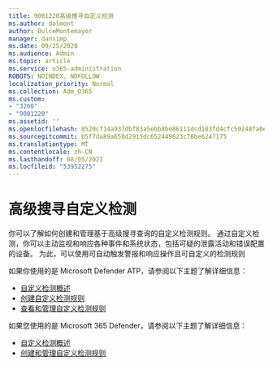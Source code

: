 ```yaml
---
title: 9001220高级搜寻自定义检测
ms.author: dolmont
author: DulceMontemayor
manager: dansimp
ms.date: 09/25/2020
ms.audience: Admin
ms.topic: article
ms.service: o365-administration
ROBOTS: NOINDEX, NOFOLLOW
localization_priority: Normal
ms.collection: Adm_O365
ms.custom:
- "3200"
- "9001220"
ms.assetid: ''
ms.openlocfilehash: 8520cf14a937dbf83a5ebb8be86111dcd183fd4cfc59248fa0ec3a1e2685714f
ms.sourcegitcommit: b5f7da89a650d2915dc652449623c78be6247175
ms.translationtype: MT
ms.contentlocale: zh-CN
ms.lasthandoff: 08/05/2021
ms.locfileid: "53952275"
---
```

# <a name="advanced-hunting-custom-detections"></a>高级搜寻自定义检测

你可以了解如何创建和管理基于高级搜寻查询的自定义检测规则。 通过自定义检测，你可以主动监视和响应各种事件和系统状态，包括可疑的泄露活动和错误配置的设备。 为此，可以使用可自动触发警报和响应操作且可自定义的检测规则
  
如果你使用的是 Microsoft Defender ATP，请参阅以下主题了解详细信息： 
- [自定义检测概述](/windows/security/threat-protection/microsoft-defender-atp/overview-custom-detections)
- [创建自定义检测规则](/windows/security/threat-protection/microsoft-defender-atp/custom-detection-rules)
- [查看和管理自定义检测规则](/windows/security/threat-protection/microsoft-defender-atp/custom-detections-manage)

如果您使用的是 Microsoft 365 Defender，请参阅以下主题了解详细信息： 
- [自定义检测概述](/microsoft-365/security/mtp/custom-detections-overview)
- [创建和管理自定义检测规则](/microsoft-365/security/mtp/custom-detection-rules)
